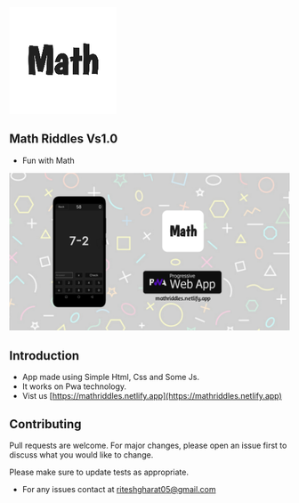 ![Screenshot](images/logo192.png)

## Math Riddles Vs1.0 
* Fun with Math

![Screenshot](images/banner.jpg)

## Introduction
* App made using Simple Html, Css and Some Js.
* It works on Pwa technology. 
* Vist us [https://mathriddles.netlify.app](https://mathriddles.netlify.app) 

## Contributing
Pull requests are welcome. For major changes, please open an issue first to discuss what you would like to change.

Please make sure to update tests as appropriate.

* For any issues contact at riteshgharat05@gmail.com 
